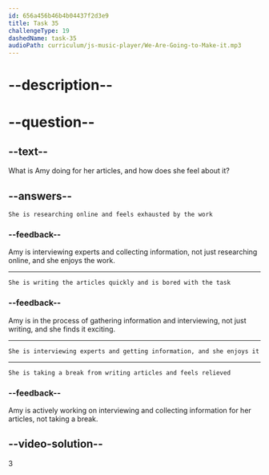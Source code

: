 ```yaml
---
id: 656a456b46b4b04437f2d3e9
title: Task 35
challengeType: 19
dashedName: task-35
audioPath: curriculum/js-music-player/We-Are-Going-to-Make-it.mp3
---
```


<!--
AUDIO REFERENCE: 
Amy: It's exciting. I'm interviewing some experts and I’m getting information for the articles. It's keeping me busy, but I enjoy it.
-->

# --description--

# --question--

## --text--

What is Amy doing for her articles, and how does she feel about it?

## --answers--

`She is researching online and feels exhausted by the work`

### --feedback--

Amy is interviewing experts and collecting information, not just researching online, and she enjoys the work.

---

`She is writing the articles quickly and is bored with the task`

### --feedback--

Amy is in the process of gathering information and interviewing, not just writing, and she finds it exciting.

---

`She is interviewing experts and getting information, and she enjoys it`

---

`She is taking a break from writing articles and feels relieved`

### --feedback--

Amy is actively working on interviewing and collecting information for her articles, not taking a break.

## --video-solution--

3
